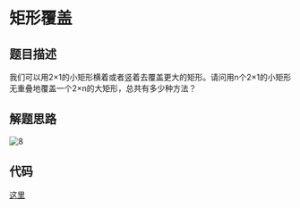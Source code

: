 # 矩形覆盖


## 题目描述
我们可以用2$\times$1的小矩形横着或者竖着去覆盖更大的矩形。请问用n个2$\times$1的小矩形无重叠地覆盖一个2$\times​$n的大矩形，总共有多少种方法？
## 解题思路

![8](https://ws1.sinaimg.cn/large/006tKfTcly1g0as26m4uuj30gz076q2x.jpg)

## 代码

[这里](../Code/9.py)
